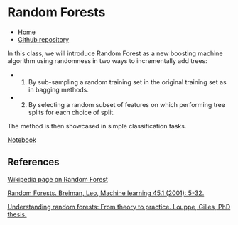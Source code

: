 # Random Forests

* [Home](https://supaerodatascience.github.io/machine-learning/)
* [Github repository](https://github.com/SupaeroDataScience/machine-learning/)

In this class, we will introduce Random Forest as a new boosting machine algorithm using randomness in two ways to incrementally add trees:

- 1. By sub-sampling a random training set in the original training set as in bagging methods.
- 2. By selecting a random subset of features on which performing tree splits for each choice of split.

The method is then showcased in simple classification tasks.

[Notebook](https://github.com/SupaeroDataScience/machine-learning/blob/main/12%20-%20Random%20Forests/Random%20Forests.ipynb)

## References

[Wikipedia page on Random Forest](https://en.wikipedia.org/wiki/Random_forest)

[Random Forests. Breiman, Leo,  Machine learning 45.1 (2001): 5-32.](https://www.stat.berkeley.edu/~breiman/randomforest2001.pdf)

[Understanding random forests: From theory to practice. Louppe, Gilles, PhD thesis.](https://arxiv.org/pdf/1407.7502.pdf)
